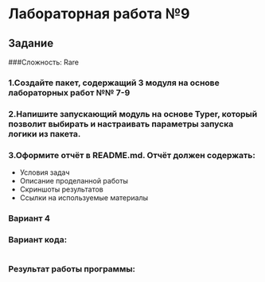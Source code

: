 # Лабораторная работа №9
## Задание 
###Сложность: Rare
### 1.Создайте пакет, содержащий 3 модуля на основе лабораторных работ №№ 7-9
### 2.Напишите запускающий модуль на основе Typer, который позволит выбирать и настраивать параметры запуска логики из пакета.
### 3.Оформите отчёт в README.md. Отчёт должен содержать:
* Условия задач
* Описание проделанной работы
* Скриншоты результатов
* Ссылки на используемые материалы

### Вариант 4


### Вариант кода:
```py

```

### Результат работы программы:
